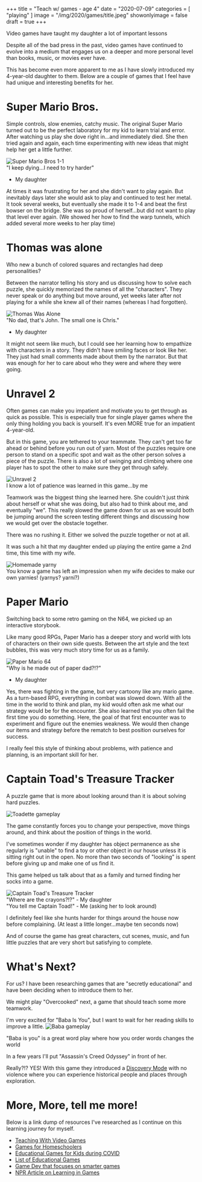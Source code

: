 +++
title = "Teach w/ games - age 4"
date = "2020-07-09"
categories = [ "playing" ]
image = "/img/2020/games/title.jpeg"
showonlyimage = false
draft = true
+++

Video games have taught my daughter a lot of important lessons
<!--more-->

Despite all of the bad press in the past, video games have continued to evolve into a medium that engages us on a deeper and more personal level than books, music, or movies ever have.

This has become even more apparent to me as I have slowly introduced my 4-year-old daughter to them. Below are a couple of games that I feel have had unique and interesting benefits for her.

# Super Mario Bros.
Simple controls, slow enemies, catchy music. The original Super Mario turned out to be the perfect laboratory for my kid to learn trial and error. After watching us play she dove right in...and immediately died. She then tried again and again, each time experimenting with new ideas that might help her get a little further.

![Super Mario Bros 1-1](/img/2020/games/mario_1_1.jpeg)</br>
"I keep dying...I need to try harder" </br>
- My daughter

At times it was frustrating for her and she didn't want to play again. But inevitably days later she would ask to play and continued to test her metal. It took several weeks, but eventually she made it to 1-4 and beat the first bowser on the bridge. She was so proud of herself...but did not want to play that level ever again. (We showed her how to find the warp tunnels, which added several more weeks to her play time)

# Thomas was alone
Who new a bunch of colored squares and rectangles had deep personalities?

Between the narrator telling his story and us discussing how to solve each puzzle, she quickly memorized the names of all the "characters". They never speak or do anything but move around, yet weeks later after not playing for a while she knew all of their names (whereas I had forgotten).

![Thomas Was Alone](/img/2020/games/thomas_was_alone.jpeg)</br>
"No dad, that's John. The small one is Chris."</br>
- My daughter

It might not seem like much, but I could see her learning how to empathize with characters in a story. They didn't have smiling faces or look like her. They just had small comments made about them by the narrator. But that was enough for her to care about who they were and where they were going.

# Unravel 2
Often games can make you impatient and motivate you to get through as quick as possible. This is especially true for single player games where the only thing holding you back is yourself. It's even MORE true for an impatient 4-year-old.

But in this game, you are tethered to your teammate. They can't get too far ahead or behind before you run out of yarn. Most of the puzzles require one person to stand on a specific spot and wait as the other person solves a piece of the puzzle. There is also a lot of swinging and climbing where one player has to spot the other to make sure they get through safely.

![Unravel 2](/img/2020/games/unravel_2.jpeg)</br>
I know a lot of patience was learned in this game...by me

Teamwork was the biggest thing she learned here. She couldn't just think about herself or what she was doing, but also had to think about me, and eventually "we". This really slowed the game down for us as we would both be jumping around the screen testing different things and discussing how we would get over the obstacle together.

There was no rushing it. Either we solved the puzzle together or not at all.

It was such a hit that my daughter ended up playing the entire game a 2nd time, this time with my wife.

![Homemade yarny](/img/2020/games/unravel_2_yarny.jpeg)</br>
You know a game has left an impression when my wife decides to make our own yarnies! (yarnys? yarni?)

# Paper Mario
Switching back to some retro gaming on the N64, we picked up an interactive storybook.

Like many good RPGs, Paper Mario has a deeper story and world with lots of characters on their own side quests. Between the art style and the text bubbles, this was very much story time for us as a family.

![Paper Mario 64](/img/2020/games/paper_mario.png)</br>
"Why is he made out of paper dad?!?" </br>
- My daughter

Yes, there was fighting in the game, but very cartoony like any mario game. As a turn-based RPG, everything in combat was slowed down. With all the time in the world to think and plan, my kid would often ask me what our strategy would be for the encounter. She also learned that you often fail the first time you do something. Here, the goal of that first encounter was to experiment and figure out the enemies weakness. We would then change our items and strategy before the rematch to best position ourselves for success.

I really feel this style of thinking about problems, with patience and planning, is an important skill for her.

# Captain Toad's Treasure Tracker
A puzzle game that is more about looking around than it is about solving hard puzzles.

![Toadette gameplay](/img/2020/games/captain_toad.gif)

The game constantly forces you to change your perspective, move things around, and think about the position of things in the world.

I've sometimes wonder if my daughter has object permanence as she regularly is "unable" to find a toy or other object in our house unless it is sitting right out in the open. No more than two seconds of "looking" is spent before giving up and make one of us find it.

This game helped us talk about that as a family and turned finding her socks into a game.

![Captain Toad's Treasure Tracker](/img/2020/games/captain_toad.jpeg)</br>
"Where are the crayons?!?" - My daughter </br>
"You tell me Captain Toad!" - Me (asking her to look around) </br>

I definitely feel like she hunts harder for things around the house now before complaining. (At least a little longer...maybe ten seconds now)

And of course the game has great characters, cut scenes, music, and fun little puzzles that are very short but satisfying to complete.

# What's Next?

For us? I have been researching games that are "secretly educational" and have been deciding when to introduce them to her.

We might play "Overcooked" next, a game that should teach some more teamwork.

I'm very excited for "Baba Is You", but I want to wait for her reading skills to improve a little.
![Baba gameplay](/img/2020/games/baba_is_you.gif)

"Baba is you" is a great word play where how you order words changes the world

In a few years I'll put "Assassin's Creed Odyssey" in front of her.

Really?!? YES! With this game they introduced a [Discovery Mode](https://www.pcworld.com/article/3438382/assassins-creed-odyssey-discovery-tour-mode.html) with no violence where you can experience historical people and places through exploration.

# More, More, tell me more!
Below is a link dump of resources I've researched as I continue on this learning journey for myself.

* [Teaching With Video Games](https://www.heylistengames.org/)
* [Games for Homeschoolers](https://oedb.org/ilibrarian/50-educational-video-games-that-homeschoolers-love/) 
* [Educational Games for Kids during COVID](https://www.cnet.com/news/15-educational-video-games-for-kids-in-quarantine-that-are-actually-fun/)
* [List of Educational Games](https://en.m.wikipedia.org/wiki/List_of_educational_video_games)
* [Game Dev that focuses on smarter games](http://www.zachtronics.com/)
* [NPR Article on Learning in Games](https://www.npr.org/2020/05/29/864520287/video-games-dont-have-to-be-educational-to-spark-learning)
